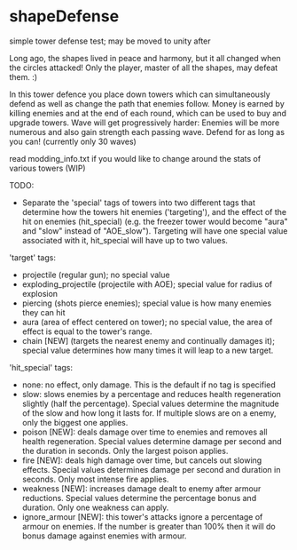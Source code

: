 # shapeDefense
simple tower defense test; may be moved to unity after

Long ago, the shapes lived in peace and harmony, but it all changed when the circles attacked!
Only the player, master of all the shapes, may defeat them. :)

In this tower defence you place down towers which can simultaneously defend as well as change the path that enemies follow.
Money is earned by killing enemies and at the end of each round, which can be used to buy and upgrade towers.
Wave will get progressively harder: Enemies will be more numerous and also gain strength each passing wave.
Defend for as long as you can! (currently only 30 waves)

read modding_info.txt if you would like to change around the stats of various towers (WIP)

TODO:
- Separate the 'special' tags of towers into two different tags that determine how the towers hit enemies ('targeting'), and the effect of the hit on enemies (hit_special) (e.g. the freezer tower would become "aura" and "slow" instead of "AOE_slow"). Targeting will have one special value associated with it, hit_special will have up to two values.

'target' tags:
- projectile (regular gun); no special value
- exploding_projectile (projectile with AOE); special value for radius of explosion
- piercing (shots pierce enemies); special value is how many enemies they can hit
- aura (area of effect centered on tower); no special value, the area of effect is equal to the tower's range.
- chain [NEW] (targets the nearest enemy and continually damages it); special value determines how many times it will leap to a new target.

'hit_special' tags:
- none: no effect, only damage. This is the default if no tag is specified
- slow: slows enemies by a percentage and reduces health regeneration slightly (half the percentage). Special values determine the magnitude of the slow and how long it lasts for. If multiple slows are on a enemy, only the biggest one applies.
- poison [NEW]: deals damage over time to enemies and removes all health regeneration. Special values determine damage per second and the duration in seconds. Only the largest poison applies.
- fire [NEW]: deals high damage over time, but cancels out slowing effects. Special values determines damage per second and duration in seconds. Only most intense fire applies.
- weakness [NEW]: increases damage dealt to enemy after armour reductions. Special values determine the percentage bonus and duration. Only one weakness can apply.
- ignore_armour [NEW]: this tower's attacks ignore a percentage of armour on enemies. If the number is greater than 100% then it will do bonus damage against enemies with armour.
